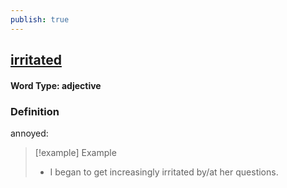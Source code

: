 ```yaml
---
publish: true
---
```

## [irritated](https://dictionary.cambridge.org/dictionary/english/irritated)

#### Word Type: adjective
### Definition
annoyed:

>[!example] Example
> - I began to get increasingly irritated by/at her questions.
